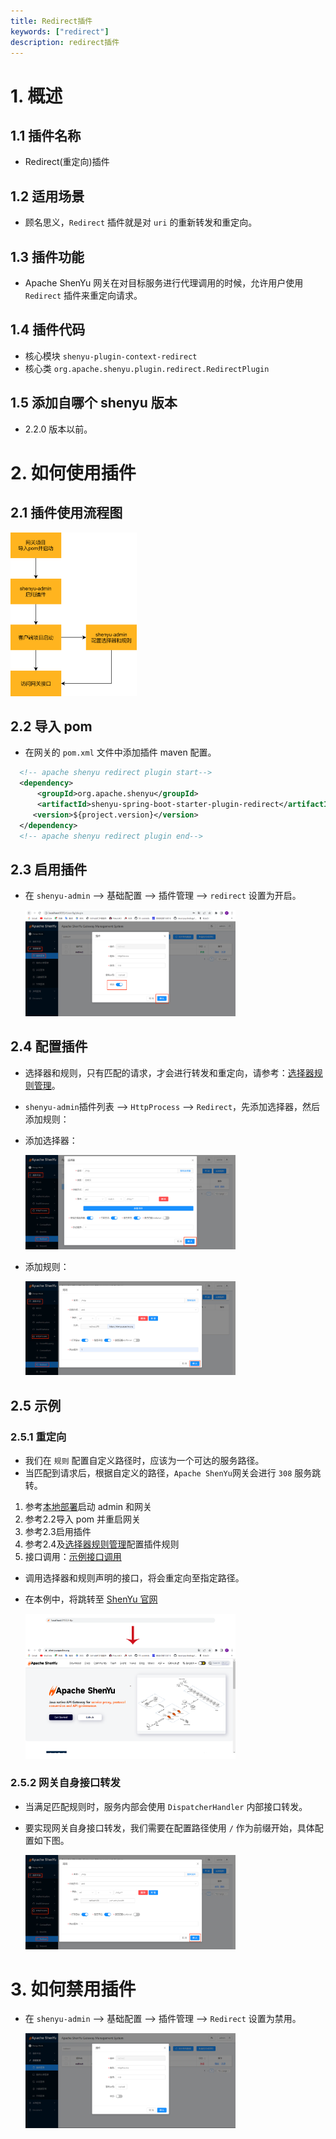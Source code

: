 ```yaml
---
title: Redirect插件
keywords: ["redirect"]
description: redirect插件
---
```


# 1. 概述

## 1.1 插件名称

- Redirect(重定向)插件

## 1.2 适用场景

- 顾名思义，`Redirect` 插件就是对 `uri` 的重新转发和重定向。

## 1.3 插件功能

- Apache ShenYu 网关在对目标服务进行代理调用的时候，允许用户使用 `Redirect` 插件来重定向请求。

## 1.4 插件代码

- 核心模块 ```shenyu-plugin-context-redirect```
- 核心类 ```org.apache.shenyu.plugin.redirect.RedirectPlugin```

## 1.5 添加自哪个 shenyu 版本

- 2.2.0 版本以前。

# 2. 如何使用插件

## 2.1 插件使用流程图

<img align=bottom src="../../../../../../static/img/shenyu/plugin/redirect/redirect-procedure-zh.png" width="40%" height="30%" />

## 2.2 导入 pom

- 在网关的 `pom.xml` 文件中添加插件 maven 配置。

```xml
  <!-- apache shenyu redirect plugin start-->
  <dependency>
      <groupId>org.apache.shenyu</groupId>
      <artifactId>shenyu-spring-boot-starter-plugin-redirect</artifactId>
     <version>${project.version}</version>
  </dependency>
  <!-- apache shenyu redirect plugin end-->
```

## 2.3 启用插件

- 在 `shenyu-admin` --> 基础配置 --> 插件管理 --> `redirect` 设置为开启。

  <img align=bottom src="../../../../../../static/img/shenyu/plugin/redirect/redirect-plugin-enable-zh.png" width="70%" height="60%" />

## 2.4 配置插件

- 选择器和规则，只有匹配的请求，才会进行转发和重定向，请参考：[选择器规则管理](../../user-guide/admin-usage/selector-and-rule)。
- `shenyu-admin`插件列表 --> `HttpProcess` --> `Redirect`，先添加选择器，然后添加规则：
- 添加选择器：

  <img align=bottom src="../../../../../../static/img/shenyu/plugin/redirect/redirect-plugin-forward-rule-zh.png" width="70%" height="60%" />

- 添加规则：

  <img align=bottom src="../../../../../../static/img/shenyu/plugin/redirect/redirect-plugin-rule-zh.png" width="70%" height="60%" />

## 2.5 示例

### 2.5.1 重定向

- 我们在 `规则` 配置自定义路径时，应该为一个可达的服务路径。
- 当匹配到请求后，根据自定义的路径，`Apache ShenYu`网关会进行 `308` 服务跳转。
1. 参考[本地部署](https://shenyu.apache.org/zh/docs/deployment/deployment-local)启动 admin 和网关
2. 参考2.2导入 pom 并重启网关
3. 参考2.3启用插件
4. 参考2.4及[选择器规则管理](../../user-guide/admin-usage/selector-and-rule)配置插件规则
5. 接口调用：[示例接口调用](http://localhost:9195/http)
- 调用选择器和规则声明的接口，将会重定向至指定路径。
- 在本例中，将跳转至 [ShenYu 官网](https://shenyu.apache.org)

  <img align=bottom src="../../../../../../static/img/shenyu/plugin/redirect/redirect.png" width="70%" height="60%" />

### 2.5.2 网关自身接口转发

- 当满足匹配规则时，服务内部会使用 `DispatcherHandler` 内部接口转发。
- 要实现网关自身接口转发，我们需要在配置路径使用 `/` 作为前缀开始，具体配置如下图。

  <img align=bottom src="../../../../../../static/img/shenyu/plugin/redirect/demo2-zh.png" width="70%" height="60%" />

# 3. 如何禁用插件

- 在 `shenyu-admin` --> 基础配置 --> 插件管理 --> `Redirect` 设置为禁用。
  
  <img align=bottom src="../../../../../../static/img/shenyu/plugin/redirect/disable-redirect-plugin-zh.png" width="70%" height="60%" />
